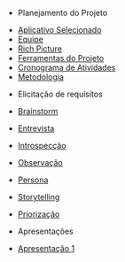 - Planejamento do Projeto
* [Aplicativo Selecionado](/planejamentoDoProjeto/appSelecionado.md)
* [Equipe](/planejamentoDoProjeto/equipe.md)
* [Rich Picture](/planejamentoDoProjeto/richPicture.md)
* [Ferramentas do Projeto](/planejamentoDoProjeto/ferramentas.md)
* [Cronograma de Atividades](/planejamentoDoProjeto/cronograma.md)
* [Metodologia](/planejamentoDoProjeto/metodologia.md)

- Elicitação de requisitos
* [Brainstorm](/elicitacaoRequisitos/brainstorm.md)
* [Entrevista](/elicitacaoRequisitos/entrevistas.md)
* [Introspecção](/elicitacaoRequisitos/introspeccao.md)
* [Observação](/elicitacaoRequisitos/observacao.md)
* [Persona](/elicitacaoRequisitos/persona.md)
* [Storytelling](/elicitacaoRequisitos/storytelling.md)

* [Priorização](/elicitacaoRequisitos/priorizacao.md)

- Apresentações
* [Apresentação 1](/apresentacoes/apresentacao1.md)
